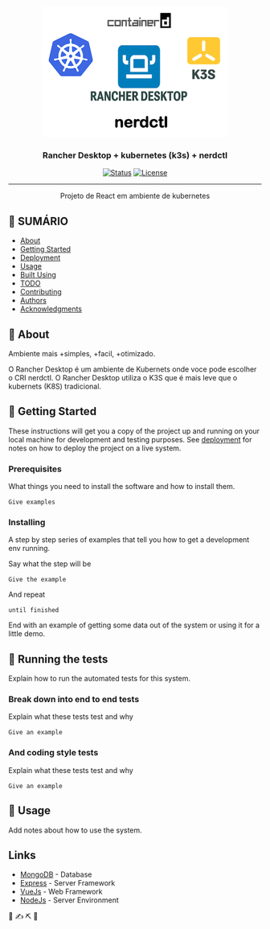<p align="center">
  <a href="" rel="noopener">
 <img src="./images/rancher-kubernetes-react.png" alt="Project logo"></a>
</p>

<h3 align="center">Rancher Desktop + kubernetes (k3s) + nerdctl</h3>

<div align="center">

[![Status](https://img.shields.io/badge/status-active-success.svg)]()
[![License](https://img.shields.io/badge/license-MIT-blue.svg)](/LICENSE)

</div>

<!-- <p align="center">
  <a href="" rel="noopener">
 <img width=200px height=200px src="./images/rancher-kubernetes-react.png" alt="Project logo"></a>
</p> -->
---

<p align="center"> Projeto de React em ambiente de kubernetes
    <br> 
</p>

## 📝 SUMÁRIO

- [About](#about)
- [Getting Started](#getting_started)
- [Deployment](#deployment)
- [Usage](#usage)
- [Built Using](#built_using)
- [TODO](../TODO.md)
- [Contributing](../CONTRIBUTING.md)
- [Authors](#authors)
- [Acknowledgments](#acknowledgement)

## 🧐 About <a name = "about"></a>

Ambiente mais +simples, +facil, +otimizado.

O Rancher Desktop é um ambiente de Kubernets onde voce pode escolher o CRI nerdctl. O Rancher Desktop  utiliza o K3S que é mais leve que o kubernets (K8S) tradicional.

## 🏁 Getting Started <a name = "getting_started"></a>

These instructions will get you a copy of the project up and running on your local machine for development and testing purposes. See [deployment](#deployment) for notes on how to deploy the project on a live system.

### Prerequisites

What things you need to install the software and how to install them.

```
Give examples
```

### Installing

A step by step series of examples that tell you how to get a development env running.

Say what the step will be

```
Give the example
```

And repeat

```
until finished
```

End with an example of getting some data out of the system or using it for a little demo.

## 🔧 Running the tests <a name = "tests"></a>

Explain how to run the automated tests for this system.

### Break down into end to end tests

Explain what these tests test and why

```
Give an example
```

### And coding style tests

Explain what these tests test and why

```
Give an example
```

## 🎈 Usage <a name="usage"></a>

Add notes about how to use the system.

## Links <a name = "link"></a>

- [MongoDB](https://www.mongodb.com/) - Database
- [Express](https://expressjs.com/) - Server Framework
- [VueJs](https://vuejs.org/) - Web Framework
- [NodeJs](https://nodejs.org/en/) - Server Environment

🎉 ✍️ ⛏️ 🚀